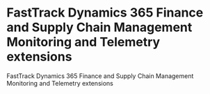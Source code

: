 # FastTrack Dynamics 365 Finance and Supply Chain Management Monitoring and Telemetry extensions

FastTrack Dynamics 365 Finance and Supply Chain Management Monitoring and Telemetry extensions
